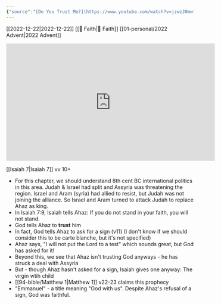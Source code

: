 ```yaml
---
{"source":"[Do You Trust Me?](https://www.youtube.com/watch?v=jzwzJ0mwtKU)","clipped":"2022-12-22","dg-publish":true,"grade":1,"permalink":"/96-articles/2022-12-22-do-you-trust-me/","dgPassFrontmatter":true}
---
```



[[2022-12-22\|2022-12-22]] [[📘 Faith\|📘 Faith]] [[01-personal/2022 Advent\|2022 Advent]]

<iframe width="560" height="315" src="https://www.youtube.com/embed/jzwzJ0mwtKU" title="YouTube video player" frameborder="0" allow="accelerometer; autoplay; clipboard-write; encrypted-media; gyroscope; picture-in-picture" allowfullscreen></iframe>

[[Isaiah 7\|Isaiah 7]] vv 10+

* For this chapter, we should understand 8th cent BC international politics in this area. Judah & Israel had split and Assyria was threatening the region. Israel and Aram (syria) had allied to resist, but Judah was not joining the alliance. So Israel and Aram turned to attack Judah to replace Ahaz as king.
* In Isaiah 7:9, Isaiah tells Ahaz: If you do not stand in your faith, you will not stand.
* God tells Ahaz to **trust** him
* In fact, God tells Ahaz to ask for a sign (v11) (I don't know if we should consider this to be carte blanche, but it's not specified)
* Ahaz says, "I will not put the Lord to a test" which sounds great, but God has asked for it!
* Beyond this, we see that Ahaz isn't trusting God anyways - he has struck a deal with Assyria
* But - though Ahaz hasn't asked for a sign, Isaiah gives one anyway: The virgin wtih child
* [[94-bible/Matthew 1\|Matthew 1]] v22-23 claims this prophecy 
* "Emmanuel" - a title meaning "God with us". Despite Ahaz's refusal of a sign, God was faithful.